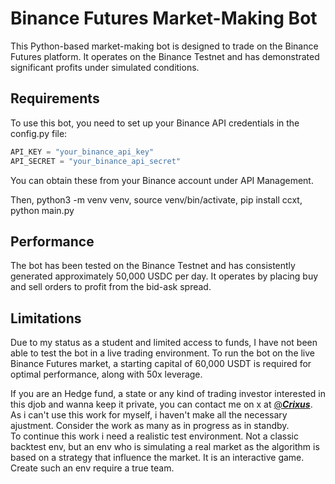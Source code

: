 # Binance Futures Market-Making Bot

This Python-based market-making bot is designed to trade on the Binance Futures platform. It operates on the Binance Testnet and has demonstrated significant profits under simulated conditions.  

## Requirements

To use this bot, you need to set up your Binance API credentials in the config.py file:

```python
API_KEY = "your_binance_api_key"
API_SECRET = "your_binance_api_secret"
```

You can obtain these from your Binance account under API Management.  

Then, python3 -m venv venv, source venv/bin/activate, pip install ccxt, python main.py  

## Performance

The bot has been tested on the Binance Testnet and has consistently generated approximately 50,000 USDC per day. It operates by placing buy and sell orders to profit from the bid-ask spread.  

## Limitations

Due to my status as a student and limited access to funds, I have not been able to test the bot in a live trading environment. To run the bot on the live Binance Futures market, a starting capital of 60,000 USDT is required for optimal performance, along with 50x leverage.  

If you are an Hedge fund, a state or any kind of trading investor interested in this djob and wanna keep it private, you can contact me on x at [@___Crixus___](https://x.com/___Crixus___).  
As i can't use this work for myself, i haven't make all the necessary ajustment. Consider the work as many as in progress as in standby.  
To continue this work i need a realistic test environment. Not a classic backtest env, but an env who is simulating a real market as the algorithm is based on a strategy that influence the market. It is an interactive game. Create such an env require a true team.